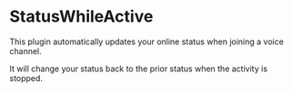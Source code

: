 # StatusWhileActive

This plugin automatically updates your online status when joining a voice channel.

It will change your status back to the prior status when the activity is stopped.
